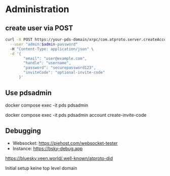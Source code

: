 # Administration

## create user via POST
```bash
curl -X POST https://your-pds-domain/xrpc/com.atproto.server.createAccount \
  --user "admin:$admin-password" 
  -H "Content-Type: application/json" \
  -d '{
        "email": "user@example.com",
        "handle": "username",
        "password": "securepassword123",
        "inviteCode": "optional-invite-code"
      }'
```

## Use pdsadmin
docker compose exec -it pds pdsadmin

docker compose exec -it pds pdsadmin account create-invite-code

## Debugging

- Websocket: https://piehost.com/websocket-tester
- Instance: https://bsky-debug.app

https://bluesky.veen.world/.well-known/atproto-did

Initial setup keine top level domain
